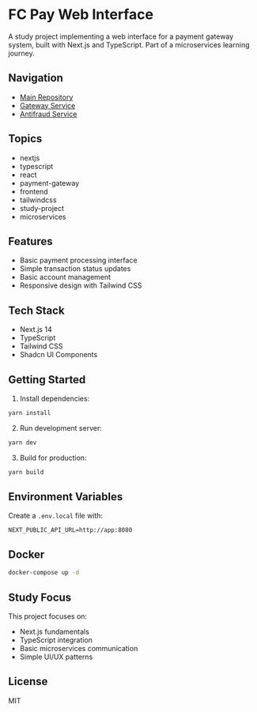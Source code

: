 # FC Pay Web Interface

A study project implementing a web interface for a payment gateway system, built with Next.js and TypeScript. Part of a microservices learning journey.

## Navigation

- [Main Repository](https://github.com/brunownk/fc-pay)
- [Gateway Service](https://github.com/brunownk/fc-pay-gateway)
- [Antifraud Service](https://github.com/brunownk/fc-pay-antifraud)

## Topics

- nextjs
- typescript
- react
- payment-gateway
- frontend
- tailwindcss
- study-project
- microservices

## Features

- Basic payment processing interface
- Simple transaction status updates
- Basic account management
- Responsive design with Tailwind CSS

## Tech Stack

- Next.js 14
- TypeScript
- Tailwind CSS
- Shadcn UI Components

## Getting Started

1. Install dependencies:
```bash
yarn install
```

2. Run development server:
```bash
yarn dev
```

3. Build for production:
```bash
yarn build
```

## Environment Variables

Create a `.env.local` file with:
```env
NEXT_PUBLIC_API_URL=http://app:8080
```

## Docker

```bash
docker-compose up -d
```

## Study Focus

This project focuses on:
- Next.js fundamentals
- TypeScript integration
- Basic microservices communication
- Simple UI/UX patterns

## License

MIT